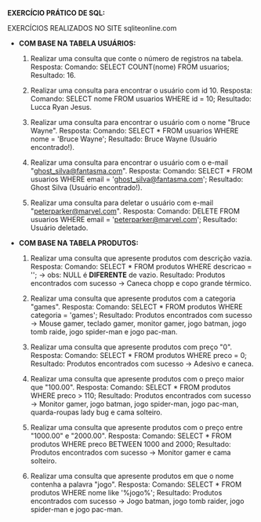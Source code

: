 **EXERCÍCIO PRÁTICO DE SQL:**

EXERCÍCIOS REALIZADOS NO SITE sqliteonline.com

- **COM BASE NA TABELA USUÁRIOS:**
    1. Realizar uma consulta que conte o número de registros na tabela.
        Resposta: 
            Comando: SELECT COUNT(nome) FROM usuarios;
            Resultado: 16.

    2. Realizar uma consulta para encontrar o usuário com id 10.
        Resposta:
            Comando: SELECT nome FROM usuarios WHERE id = 10;
            Resultado: Lucca Ryan Jesus.
    
    3. Realizar uma consulta para encontrar o usuário com o nome "Bruce Wayne".
        Resposta:
            Comando: SELECT * FROM usuarios WHERE nome = 'Bruce Wayne';
            Resultado: Bruce Wayne (Usuário encontrado!).

    4. Realizar uma consulta para encontrar o usuário com o e-mail "ghost_silva@fantasma.com".
        Resposta:
            Comando: SELECT * FROM usuarios WHERE email = 'ghost_silva@fantasma.com'; 
            Resultado: Ghost Silva (Usuário encontrado!).

    5. Realizar uma consulta para deletar o usuário com e-mail "peterparker@marvel.com".
        Resposta:
            Comando: DELETE FROM usuarios WHERE email = 'peterparker@marvel.com'; 
            Resultado: Usuário deletado.

- **COM BASE NA TABELA PRODUTOS:**
    1. Realizar uma consulta que apresente produtos com descrição vazia.
        Resposta: 
            Comando: SELECT * FROM produtos WHERE descricao = ''; -> obs: NULL é **DIFERENTE** de vazio.
            Resultado: Produtos encontrados com sucesso -> Caneca chopp e copo grande térmico.

    2. Realizar uma consulta que apresente produtos com a categoria "games".
        Resposta:
            Comando: SELECT * FROM produtos WHERE categoria = 'games';
            Resultado: Produtos encontrados com sucesso -> Mouse gamer, teclado gamer, monitor gamer, jogo batman, jogo tomb raide, jogo spider-man e jogo pac-man.

    3. Realizar uma consulta que apresente produtos com preço "0".
        Resposta:
            Comando: SELECT * FROM produtos WHERE preco = 0;
            Resultado: Produtos encontrados com sucesso -> Adesivo e caneca.

    4. Realizar uma consulta que apresente produtos com o preço maior que "100.00".
        Resposta:
            Comando: SELECT * FROM produtos WHERE preco > 110;
            Resultado: Produtos encontrados com sucesso ->  Monitor gamer, jogo batman, jogo spider-man, jogo pac-man, quarda-roupas lady bug e cama solteiro.

    5. Realizar uma consulta que apresente produtos com o preço entre "1000.00" e "2000.00".
        Resposta:
            Comando: SELECT * FROM produtos WHERE preco BETWEEN 1000 and 2000;
            Resultado: Produtos encontrados com sucesso ->  Monitor gamer e cama solteiro.

    6. Realizar uma consulta que apresente produtos em que o nome contenha a palavra "jogo".
        Resposta:
            Comando: SELECT * FROM produtos WHERE nome like '%jogo%';
            Resultado: Produtos encontrados com sucesso -> Jogo batman, jogo tomb raider, jogo spider-man e jogo pac-man.